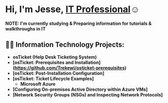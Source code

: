 <H1>Hi, I'm Jesse, <a href="https://linkedin.com/in/jesse-gilbert-0b9399265/">IT Professional</a>☺</h1>
<b>NOTE: I'm currently studying & Preparing information for tutorials & walkthroughs in IT<b/>

<h2>👨‍💻 Information Technology Projects:</h2>

- <b>osTicket (Help Desk Ticketing System)</b>
- [osTicket: Prerequisites and Installation] (https://github.com/Trekewi/osticket-prerequisites)
- [osTicket: Post-Installation Configuration] 
- [osTicket: Ticket Lifecycle Examples]
  - <b>Microsoft Azure</b>
- [Configuring On-premises Active Directory within Azure VMs]
- [Network Security Groups (NSGs) and Inspecting Network Protocols]

[linkedin]: https://www.linkedin.com/in/jesse-gilbert-0b9399265/
